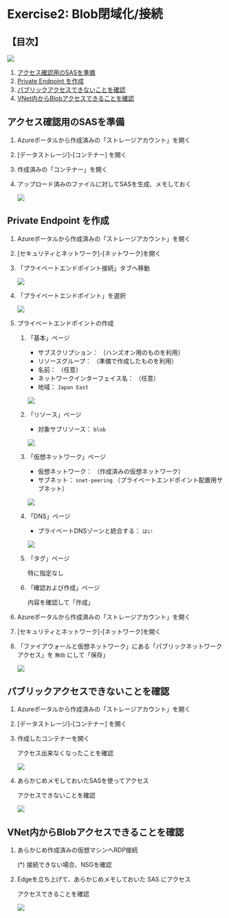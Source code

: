 # Exercise2: Blob閉域化/接続

## 【目次】

![](images/ex02-0000-blob.png)

1. [アクセス確認用のSASを準備](#アクセス確認用のsasを準備)
1. [Private Endpoint を作成](#private-endpoint-を作成)
1. [パブリックアクセスできないことを確認](#パブリックアクセスできないことを確認)
1. [VNet内からBlobアクセスできることを確認](#vnet内からblobアクセスできることを確認)


## アクセス確認用のSASを準備

1. Azureポータルから作成済みの「ストレージアカウント」を開く

1. [データストレージ]-[コンテナー] を開く

1. 作成済みの「コンテナー」を開く

1. アップロード済みのファイルに対してSASを生成、メモしておく

    ![](images/ex02-0001-blob.png)


## Private Endpoint を作成

1. Azureポータルから作成済みの「ストレージアカウント」を開く

1. [セキュリティとネットワーク]-[ネットワーク]を開く

1. 「プライベートエンドポイント接続」タブへ移動

    ![](images/ex02-0101-blob.png)

1. 「プライベートエンドポイント」を選択

    ![](images/ex02-0102-blob.png)

1. プライベートエンドポイントの作成

    1. 「基本」ページ

        * サブスクリプション： （ハンズオン用のものを利用）
        * リソースグループ： （準備で作成したものを利用）
        * 名前： （任意）
        * ネットワークインターフェイス名： （任意）
        * 地域： `Japan East`

        ![](images/ex02-0103-blob.png)

    1. 「リソース」ページ

        * 対象サブリソース： `blob`

        ![](images/ex02-0104-blob.png)

    1. 「仮想ネットワーク」ページ

        * 仮想ネットワーク： （作成済みの仮想ネットワーク）
        * サブネット： `snet-peering` （プライベートエンドポイント配置用サブネット）

        ![](images/ex02-0105-blob.png)

    1. 「DNS」ページ

        * プライベートDNSゾーンと統合する： `はい`

        ![](images/ex02-0106-blob.png)

    1. 「タグ」ページ

        特に指定なし

    1. 「確認および作成」ページ

        内容を確認して「作成」


1. Azureポータルから作成済みの「ストレージアカウント」を開く

1. [セキュリティとネットワーク]-[ネットワーク]を開く

1. 「ファイアウォールと仮想ネットワーク」にある「パブリックネットワークアクセス」を `無効` にして「保存」

    ![](images/ex02-0107-blob.png)


## パブリックアクセスできないことを確認

1. Azureポータルから作成済みの「ストレージアカウント」を開く

1. [データストレージ]-[コンテナー] を開く

1. 作成したコンテナーを開く

    アクセス出来なくなったことを確認

    ![](images/ex02-0201-blob.png)

1. あらかじめメモしておいたSASを使ってアクセス

    アクセスできないことを確認

    ![](images/ex02-0202-blob.png)


## VNet内からBlobアクセスできることを確認

1. あらかじめ作成済みの仮想マシンへRDP接続

    (*) 接続できない場合、NSGを確認

1. Edgeを立ち上げて、あらかじめメモしておいた SAS にアクセス

    アクセスできることを確認

    ![](images/ex02-0301-blob.png)



